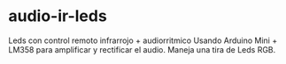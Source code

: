 # audio-ir-leds
Leds con control remoto infrarrojo + audiorritmico
Usando Arduino Mini + LM358 para amplificar y rectificar el audio.
Maneja una tira de Leds RGB.

